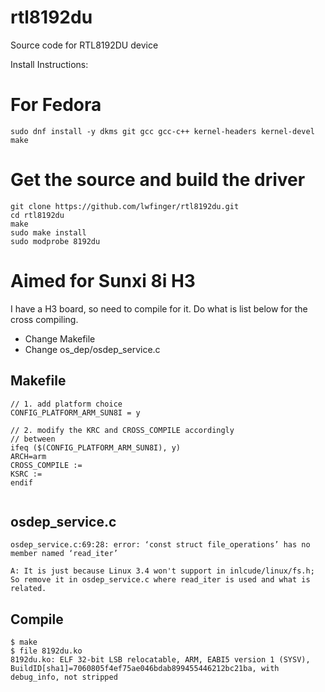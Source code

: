rtl8192du
=========

Source code for RTL8192DU device

Install Instructions:
# For Fedora
    sudo dnf install -y dkms git gcc gcc-c++ kernel-headers kernel-devel make 
# Get the source and build the driver
    git clone https://github.com/lwfinger/rtl8192du.git
    cd rtl8192du
    make
    sudo make install
    sudo modprobe 8192du
    

# Aimed for Sunxi 8i H3
I have a H3 board, so need to compile for it. Do what is list below for the cross compiling.

- Change Makefile
- Change os_dep/osdep_service.c


## Makefile
```
// 1. add platform choice
CONFIG_PLATFORM_ARM_SUN8I = y

// 2. modify the KRC and CROSS_COMPILE accordingly 
// between
ifeq ($(CONFIG_PLATFORM_ARM_SUN8I), y)
ARCH=arm 
CROSS_COMPILE := 
KSRC :=
endif


```

## osdep_service.c
```
osdep_service.c:69:28: error: ‘const struct file_operations’ has no member named ‘read_iter’

A: It is just because Linux 3.4 won't support in inlcude/linux/fs.h; So remove it in osdep_service.c where read_iter is used and what is related.

```

## Compile

```
$ make
$ file 8192du.ko
8192du.ko: ELF 32-bit LSB relocatable, ARM, EABI5 version 1 (SYSV), BuildID[sha1]=7060805f4ef75ae046bdab899455446212bc21ba, with debug_info, not stripped

```